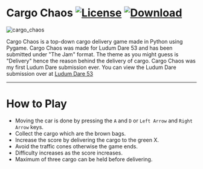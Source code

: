 # Cargo Chaos [![License](https://img.shields.io/badge/License-MIT-green)](https://github.com/synthol/CargoChaos/blob/master/LICENSE) [![Download](https://img.shields.io/badge/-Download-blue)](https://github.com/synthol/CargoChaos/releases/tag/v1.2)

![cargo_chaos](https://user-images.githubusercontent.com/36903616/235818735-8e2b7d8f-224f-4da1-8077-58e06b90526d.png)

Cargo Chaos is a top-down cargo delivery game made in Python using Pygame. Cargo Chaos was made for Ludum Dare 53 and has been submitted under "The Jam" format. The theme as you might guess is "Delivery" hence the reason behind the delivery of cargo. Cargo Chaos was my first Ludum Dare submission ever. You can view the Ludum Dare submission over at [Ludum Dare 53](https://ldjam.com/events/ludum-dare/53/cargo-chaos)

***

# How to Play
- Moving the car is done by pressing the `A` and `D` or `Left Arrow` and `Right Arrow` keys.
- Collect the cargo which are the brown bags.
- Increase the score by delivering the cargo to the green X.
- Avoid the traffic cones otherwise the game ends.
- Difficulty increases as the score increases.
- Maximum of three cargo can be held before delivering.
